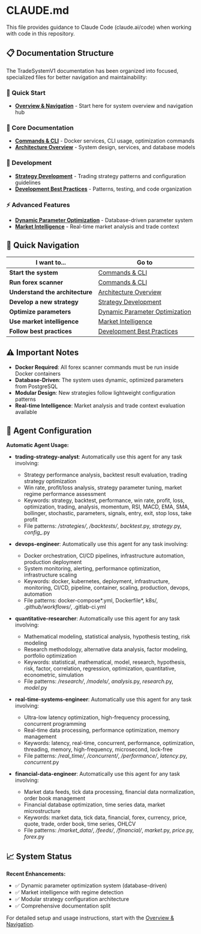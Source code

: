 # CLAUDE.md

This file provides guidance to Claude Code (claude.ai/code) when working with code in this repository.

## 📋 Documentation Structure

The TradeSystemV1 documentation has been organized into focused, specialized files for better navigation and maintainability:

### 🚀 Quick Start
- **[Overview & Navigation](claude-overview.md)** - Start here for system overview and navigation hub

### 📖 Core Documentation
- **[Commands & CLI](claude-commands.md)** - Docker services, CLI usage, optimization commands
- **[Architecture Overview](claude-architecture.md)** - System design, services, and database models

### 🔧 Development
- **[Strategy Development](claude-strategies.md)** - Trading strategy patterns and configuration guidelines
- **[Development Best Practices](claude-development.md)** - Patterns, testing, and code organization

### ⚡ Advanced Features
- **[Dynamic Parameter Optimization](claude-optimization.md)** - Database-driven parameter system
- **[Market Intelligence](claude-intelligence.md)** - Real-time market analysis and trade context

## 🎯 Quick Navigation

| I want to... | Go to |
|--------------|-------|
| **Start the system** | [Commands & CLI](claude-commands.md#docker-services-management) |
| **Run forex scanner** | [Commands & CLI](claude-commands.md#forex-scanner-cli) |
| **Understand the architecture** | [Architecture Overview](claude-architecture.md) |
| **Develop a new strategy** | [Strategy Development](claude-strategies.md) |
| **Optimize parameters** | [Dynamic Parameter Optimization](claude-optimization.md) |
| **Use market intelligence** | [Market Intelligence](claude-intelligence.md) |
| **Follow best practices** | [Development Best Practices](claude-development.md) |

## ⚠️ Important Notes

- **Docker Required**: All forex scanner commands must be run inside Docker containers
- **Database-Driven**: The system uses dynamic, optimized parameters from PostgreSQL
- **Modular Design**: New strategies follow lightweight configuration patterns
- **Real-time Intelligence**: Market analysis and trade context evaluation available

## 🤖 Agent Configuration

**Automatic Agent Usage:**

- **trading-strategy-analyst**: Automatically use this agent for any task involving:
  - Strategy performance analysis, backtest result evaluation, trading strategy optimization
  - Win rate, profit/loss analysis, strategy parameter tuning, market regime performance assessment
  - Keywords: strategy, backtest, performance, win rate, profit, loss, optimization, trading, analysis, momentum, RSI, MACD, EMA, SMA, bollinger, stochastic, parameters, signals, entry, exit, stop loss, take profit
  - File patterns: */strategies/*, */backtests/*, *backtest*.py, *strategy*.py, *config_*.py

- **devops-engineer**: Automatically use this agent for any task involving:
  - Docker orchestration, CI/CD pipelines, infrastructure automation, production deployment
  - System monitoring, alerting, performance optimization, infrastructure scaling
  - Keywords: docker, kubernetes, deployment, infrastructure, monitoring, CI/CD, pipeline, container, scaling, production, devops, automation
  - File patterns: docker-compose*.yml, Dockerfile*, k8s/*, .github/workflows/*, .gitlab-ci.yml

- **quantitative-researcher**: Automatically use this agent for any task involving:
  - Mathematical modeling, statistical analysis, hypothesis testing, risk modeling
  - Research methodology, alternative data analysis, factor modeling, portfolio optimization
  - Keywords: statistical, mathematical, model, research, hypothesis, risk, factor, correlation, regression, optimization, quantitative, econometric, simulation
  - File patterns: */research/*, */models/*, *analysis*.py, *research*.py, *model*.py

- **real-time-systems-engineer**: Automatically use this agent for any task involving:
  - Ultra-low latency optimization, high-frequency processing, concurrent programming
  - Real-time data processing, performance optimization, memory management
  - Keywords: latency, real-time, concurrent, performance, optimization, threading, memory, high-frequency, microsecond, lock-free
  - File patterns: */real_time/*, */concurrent/*, */performance/*, *latency*.py, *concurrent*.py

- **financial-data-engineer**: Automatically use this agent for any task involving:
  - Market data feeds, tick data processing, financial data normalization, order book management
  - Financial database optimization, time series data, market microstructure
  - Keywords: market data, tick data, financial, forex, currency, price, quote, trade, order book, time series, OHLCV
  - File patterns: */market_data/*, */feeds/*, */financial/*, *market*.py, *price*.py, *forex*.py

## 📈 System Status

**Recent Enhancements:**
- ✅ Dynamic parameter optimization system (database-driven)
- ✅ Market intelligence with regime detection
- ✅ Modular strategy configuration architecture
- ✅ Comprehensive documentation split

For detailed setup and usage instructions, start with the [Overview & Navigation](claude-overview.md).